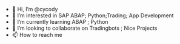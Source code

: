- 👋 Hi, I’m @cycody
- 👀 I’m interested in SAP ABAP; Python;Trading; App Development
- 🌱 I’m currently learning ABAP ; Python
- 💞️ I’m looking to collaborate on Tradingbots ; Nice Projects
- 📫 How to reach me       

